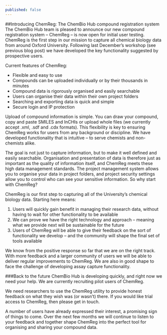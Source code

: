 ```yaml
---
published: false
---
```


##Introducing ChemReg: The ChemBio Hub compound registration system
The ChemBio Hub team is pleased to announce our new compound registration system – ChemReg – is now open for initial user testing. ChemReg is the first step in our mission to capture all chemical biology data from around Oxford University. Following last December’s workshop (see previous blog post) we have developed the key functionality suggested by prospective users. 

Current features of ChemReg:
-	Flexible and easy to use
-	Compounds can be uploaded individually or by their thousands in minutes
-	Compound data is rigorously organised and easily searchable
-	Users can organise their data within their own project folders
-	Searching and exporting data is quick and simple
-	Secure login and IP protection

Upload of compound information is simple. You can draw your compound, copy and paste SMILES and InCHIs or upload whole files (we currently accept .xml, .sdf and .cdx formats). This flexibility is key to ensuring ChemReg works for users from any background or discipline. We have developed functionality that is intuitive – to serve chemists and non-chemists alike.

The goal is not just to capture information, but to make it well defined and easily searchable. Organisation and presentation of data is therefore just as important as the quality of information itself, and ChemReg meets these high data management standards. The project management system allows you to organise your data in project folders, and project security settings allow you to control who can see your sensitive information. 
So why start with ChemReg?

ChemReg is our first step to capturing all of the University’s chemical biology data.
Starting here means: 

1.	Users will  quickly gain benefit in managing their research data, without having to wait for other functionality to be available
2.	We can prove we have the right technology and approach – meaning what we provide next will be sustainable for the future
3.	Users of ChemReg will be able to give their feedback on the sort of functionality we develop – and the community will shape the final set of tools available

We know from the positive response so far that we are on the right track.  With more feedback and a larger community of users we will be able to deliver regular improvements to ChemReg. We are also in good shape to face the challenge of developing assay capture functionality.  

###Back to the future
ChemBio Hub is developing quickly, and right now we need your help. 
We are currently recruiting pilot users of ChemReg.

We need researchers to use the ChemReg utility to provide honest feedback on what they wish was (or wasn’t) there. If you would like trial access to ChemReg, then please get in touch. 

A number of users have already expressed their interest, a promising sign of things to come. Over the next few months we will continue to listen to your feedback and together shape ChemReg into the perfect tool for organising and sharing your compound data.
